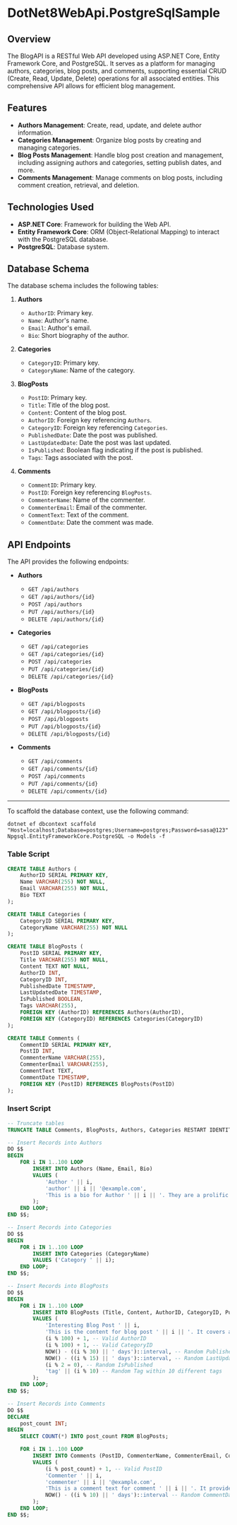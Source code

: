 # DotNet8WebApi.PostgreSqlSample

## Overview

The BlogAPI is a RESTful Web API developed using ASP.NET Core, Entity Framework Core, and PostgreSQL. It serves as a platform for managing authors, categories, blog posts, and comments, supporting essential CRUD (Create, Read, Update, Delete) operations for all associated entities. This comprehensive API allows for efficient blog management.

## Features

- **Authors Management**: Create, read, update, and delete author information.
- **Categories Management**: Organize blog posts by creating and managing categories.
- **Blog Posts Management**: Handle blog post creation and management, including assigning authors and categories, setting publish dates, and more.
- **Comments Management**: Manage comments on blog posts, including comment creation, retrieval, and deletion.

## Technologies Used

- **ASP.NET Core**: Framework for building the Web API.
- **Entity Framework Core**: ORM (Object-Relational Mapping) to interact with the PostgreSQL database.
- **PostgreSQL**: Database system.

## Database Schema

The database schema includes the following tables:

1. **Authors**
    - `AuthorID`: Primary key.
    - `Name`: Author's name.
    - `Email`: Author's email.
    - `Bio`: Short biography of the author.

2. **Categories**
    - `CategoryID`: Primary key.
    - `CategoryName`: Name of the category.

3. **BlogPosts**
    - `PostID`: Primary key.
    - `Title`: Title of the blog post.
    - `Content`: Content of the blog post.
    - `AuthorID`: Foreign key referencing `Authors`.
    - `CategoryID`: Foreign key referencing `Categories`.
    - `PublishedDate`: Date the post was published.
    - `LastUpdatedDate`: Date the post was last updated.
    - `IsPublished`: Boolean flag indicating if the post is published.
    - `Tags`: Tags associated with the post.

4. **Comments**
    - `CommentID`: Primary key.
    - `PostID`: Foreign key referencing `BlogPosts`.
    - `CommenterName`: Name of the commenter.
    - `CommenterEmail`: Email of the commenter.
    - `CommentText`: Text of the comment.
    - `CommentDate`: Date the comment was made.

## API Endpoints

The API provides the following endpoints:

- **Authors**
    - `GET /api/authors`
    - `GET /api/authors/{id}`
    - `POST /api/authors`
    - `PUT /api/authors/{id}`
    - `DELETE /api/authors/{id}`

- **Categories**
    - `GET /api/categories`
    - `GET /api/categories/{id}`
    - `POST /api/categories`
    - `PUT /api/categories/{id}`
    - `DELETE /api/categories/{id}`

- **BlogPosts**
    - `GET /api/blogposts`
    - `GET /api/blogposts/{id}`
    - `POST /api/blogposts`
    - `PUT /api/blogposts/{id}`
    - `DELETE /api/blogposts/{id}`

- **Comments**
    - `GET /api/comments`
    - `GET /api/comments/{id}`
    - `POST /api/comments`
    - `PUT /api/comments/{id}`
    - `DELETE /api/comments/{id}`

---

To scaffold the database context, use the following command:

```
dotnet ef dbcontext scaffold "Host=localhost;Database=postgres;Username=postgres;Password=sasa@123" Npgsql.EntityFrameworkCore.PostgreSQL -o Models -f
```

### Table Script

```sql
CREATE TABLE Authors (
    AuthorID SERIAL PRIMARY KEY,
    Name VARCHAR(255) NOT NULL,
    Email VARCHAR(255) NOT NULL,
    Bio TEXT
);

CREATE TABLE Categories (
    CategoryID SERIAL PRIMARY KEY,
    CategoryName VARCHAR(255) NOT NULL
);

CREATE TABLE BlogPosts (
    PostID SERIAL PRIMARY KEY,
    Title VARCHAR(255) NOT NULL,
    Content TEXT NOT NULL,
    AuthorID INT,
    CategoryID INT,
    PublishedDate TIMESTAMP,
    LastUpdatedDate TIMESTAMP,
    IsPublished BOOLEAN,
    Tags VARCHAR(255),
    FOREIGN KEY (AuthorID) REFERENCES Authors(AuthorID),
    FOREIGN KEY (CategoryID) REFERENCES Categories(CategoryID)
);

CREATE TABLE Comments (
    CommentID SERIAL PRIMARY KEY,
    PostID INT,
    CommenterName VARCHAR(255),
    CommenterEmail VARCHAR(255),
    CommentText TEXT,
    CommentDate TIMESTAMP,
    FOREIGN KEY (PostID) REFERENCES BlogPosts(PostID)
);
```

### Insert Script

```sql
-- Truncate tables
TRUNCATE TABLE Comments, BlogPosts, Authors, Categories RESTART IDENTITY CASCADE;

-- Insert Records into Authors
DO $$
BEGIN
    FOR i IN 1..100 LOOP
        INSERT INTO Authors (Name, Email, Bio)
        VALUES (
            'Author ' || i,
            'author' || i || '@example.com',
            'This is a bio for Author ' || i || '. They are a prolific writer with numerous published works.'
        );
    END LOOP;
END $$;

-- Insert Records into Categories
DO $$
BEGIN
    FOR i IN 1..100 LOOP
        INSERT INTO Categories (CategoryName)
        VALUES ('Category ' || i);
    END LOOP;
END $$;

-- Insert Records into BlogPosts
DO $$
BEGIN
    FOR i IN 1..100 LOOP
        INSERT INTO BlogPosts (Title, Content, AuthorID, CategoryID, PublishedDate, LastUpdatedDate, IsPublished, Tags)
        VALUES (
            'Interesting Blog Post ' || i,
            'This is the content for blog post ' || i || '. It covers a variety of interesting topics related to Category ' || (i % 100) + 1 || '.',
            (i % 100) + 1, -- Valid AuthorID
            (i % 100) + 1, -- Valid CategoryID
            NOW() - ((i % 30) || ' days')::interval, -- Random PublishedDate within the last 30 days
            NOW() - ((i % 15) || ' days')::interval, -- Random LastUpdatedDate within the last 15 days
            (i % 2 = 0), -- Random IsPublished
            'tag' || (i % 10) -- Random Tag within 10 different tags
        );
    END LOOP;
END $$;

-- Insert Records into Comments
DO $$
DECLARE
    post_count INT;
BEGIN
    SELECT COUNT(*) INTO post_count FROM BlogPosts;

    FOR i IN 1..100 LOOP
        INSERT INTO Comments (PostID, CommenterName, CommenterEmail, CommentText, CommentDate)
        VALUES (
            (i % post_count) + 1, -- Valid PostID
            'Commenter ' || i,
            'commenter' || i || '@example.com',
            'This is a comment text for comment ' || i || '. It provides feedback and insights on Blog Post ' || (i % post_count) + 1 || '.',
            NOW() - ((i % 10) || ' days')::interval -- Random CommentDate within the last 10 days
        );
    END LOOP;
END $$;
```